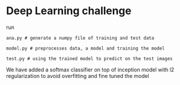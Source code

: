 # Deep Learning challenge

run
```
ana.py # generate a numpy file of training and test data

model.py # preprocesses data, a model and training the model

test.py # using the trained model to predict on the test images
```

We have added a softmax classifier on top of inception model with l2 regularization to avoid overfitting and fine tuned the model
